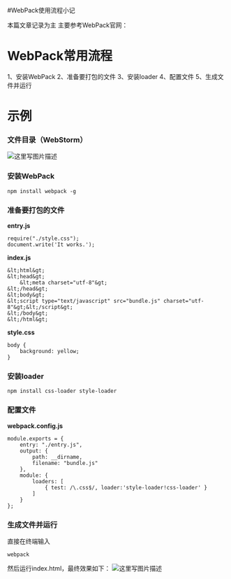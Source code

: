 #WebPack使用流程小记
>  
 本篇文章记录为主  主要参考WebPack官网： 


# WebPack常用流程

1、安装WebPack  2、准备要打包的文件  3、安装loader  4、配置文件  5、生成文件并运行

# 示例

### 文件目录（WebStorm）

<img src="https://raw.githubusercontent.com/Double2hao/xujiajia_blog/main/img/16209911264260.png " alt="这里写图片描述" title="">

### 安装WebPack

```
npm install webpack -g
```

### 准备要打包的文件

**entry.js**

```
require("./style.css");
document.write('It works.');
```

**index.js**

```
&lt;html&gt;
&lt;head&gt;
    &lt;meta charset="utf-8"&gt;
&lt;/head&gt;
&lt;body&gt;
&lt;script type="text/javascript" src="bundle.js" charset="utf-8"&gt;&lt;/script&gt;
&lt;/body&gt;
&lt;/html&gt;
```

**style.css**

```
body {
    background: yellow;
}
```

### 安装loader

```
npm install css-loader style-loader
```

### 配置文件

**webpack.config.js**

```
module.exports = {
    entry: "./entry.js",
    output: {
        path: __dirname,
        filename: "bundle.js"
    },
    module: {
        loaders: [
            { test: /\.css$/, loader:'style-loader!css-loader' }
        ]
    }
};
```

### 生成文件并运行

直接在终端输入

```
webpack
```

然后运行index.html，最终效果如下：  <img src="https://raw.githubusercontent.com/Double2hao/xujiajia_blog/main/img/16209911265581.png " alt="这里写图片描述" title="">